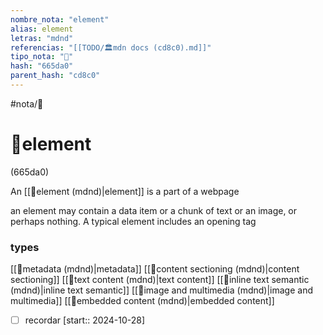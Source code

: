 ```yaml
---
nombre_nota: "element"
alias: element
letras: "mdnd"
referencias: "[[TODO/🏛️mdn docs (cd8c0).md]]"
tipo_nota: "📑"
hash: "665da0"
parent_hash: "cd8c0"
---
```


#nota/📑

# 📑element
<div class="hash">(665da0)</div>


An [[📑element (mdnd)|element]] is a part of a webpage 

an element may contain a data item or a chunk of text or an image, or perhaps nothing. A typical element includes an opening tag

### types 


[[📑metadata (mdnd)|metadata]]
[[📑content sectioning (mdnd)|content sectioning]]
[[📑text content (mdnd)|text content]]
[[📑inline text semantic (mdnd)|inline text semantic]]
[[📑image and multimedia (mdnd)|image and multimedia]]
[[📑embedded content (mdnd)|embedded content]]



- [ ] recordar  [start:: 2024-10-28]
